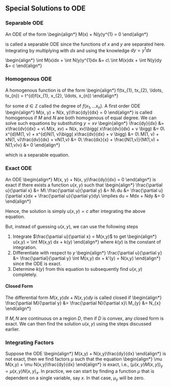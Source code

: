 ## Special Solutions to ODE
### Separable ODE
An ODE of the form
\begin{align*}
    M(x) + N(y)y^{1} = 0
\end{align*}

is called a separable ODE since the functions of $x$ and $y$ are separated here. Integrating by multiplying with $dx$ and using the knowledge $dy = y^{1}dx$

\begin{align*}
    \int M(x)dx + \int N(y)y^{1}dx &= c\\
    \int M(x)dx + \int N(y)dy &= c
\end{align*}

### Homogenous ODE
A homogenous function is of the form
\begin{align*}
    f(tx_{1}, tx_{2}, \ldots, tx_{n}) = t^{d}f(x_{1}, x_{2}, \ldots, x_{n})
\end{align*}

for some $d \in \mathbb{Z}$ called the degree of $f(x_{1}, \ldots x_{n})$. A first order ODE
\begin{align*}
    M(x, y) + N(x, y)\frac{dy}{dx} = 0
\end{align*}
is called homogenous if $M$ and $N$ are both homogenous of equal degree. We can solve such equations by substituting $y = xv$
\begin{align*}
    \frac{dy}{dx} &= x\frac{dv}{dx} + v\\
    M(x, xv) + N(x, xv)\bigg( x\frac{dv}{dx} + v \bigg) &= 0\\
    x^{d}M(1, v) + x^{d}N(1, v)\bigg( x\frac{dv}{dx} + v \bigg) &= 0\\
    M(1, v) + xN(1, v)\frac{dv}{dx} + vN(1,v) &= 0\\
    \frac{dx}{x} + \frac{N(1,v)}{M(1,v) + N(1,v)v} &= 0
\end{align*}

which is a separable equation.

### Exact ODE
An ODE
\begin{align*}
    M(x, y) + N(x, y)\frac{dy}{dx} = 0
\end{align*}
is exact if there exists a function $u(x,y)$ such that
\begin{align*}
    \frac{\partial u}{\partial x} &= M\\
    \frac{\partial u}{\partial y} &= N\\
    du &= \frac{\partial u}{\partial x}dx + \frac{\partial u}{\partial y}dy\\
    \implies du = Mdx + Ndy &= 0
\end{align*}

Hence, the solution is simply $u(x,y) = c$ after integrating the above equation.

But, instead of guessing $u(x,y)$, we can use the following steps
1. Integrate $\frac{\partial u}{\partial x} = M(x,y)$ to get
    \begin{align*}
        u(x,y) = \int M(x,y) dx + k(y)
    \end{align*}
    where $k(y)$ is the constant of integration.
2. Differentiate with respect to $y$
    \begin{align*}
        \frac{\partial u}{\partial y} &= \frac{\partial}{\partial y} \int M(x,y) dx + k'(y) = N(x,y)
    \end{align*}
    since the ODE is exact.
3.  Determine $k(y)$ from this equation to subsequently find $u(x,y)$ completely.

#### Closed Form
The differential form $M(x,y)dx + N(x,y)dy$ is called closed if
\begin{align*}
    \frac{\partial M}{\partial y} &= \frac{\partial N}{\partial x}\\
    M_{y} &= N_{x}
\end{align*}

If $M,N$ are continuous on a region $D$, then if $D$ is convex, any closed form is exact. We can then find the solution $u(x,y)$ using the steps discussed earlier.

### Integrating Factors
Suppose the ODE
\begin{align*}
    M(x,y) + N(x,y)\frac{dy}{dx}
\end{align*}
is not exact, then we find factors $\mu$ such that the equation
\begin{align*}
    \mu M(x,y) + \mu N(x,y)\frac{dy}{dx}
\end{align*}
is exact, i.e., $(\mu(x,y) M(x,y))_{y} = \mu(x,y) N(x,y)_{x}$. In practice, we can start by finding a function $\mu$ that is dependent on a single variable, say $x$. In that case, $\mu_{y}$ will be zero.

